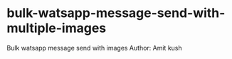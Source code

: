# bulk-watsapp-message-send-with-multiple-images
Bulk watsapp message send with images 
Author:  Amit kush 
